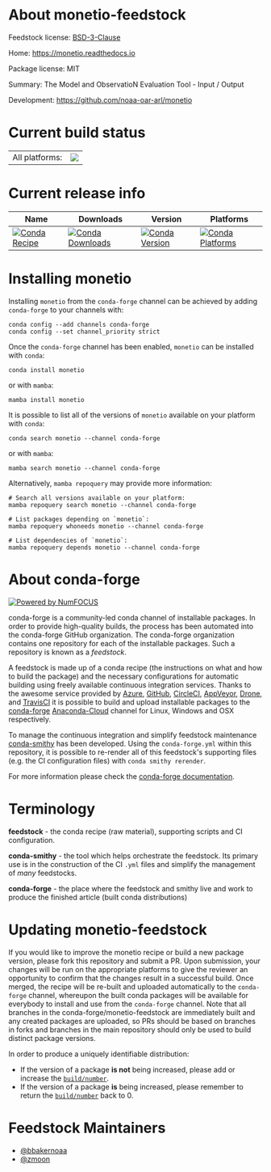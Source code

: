 About monetio-feedstock
=======================

Feedstock license: [BSD-3-Clause](https://github.com/conda-forge/monetio-feedstock/blob/main/LICENSE.txt)

Home: https://monetio.readthedocs.io

Package license: MIT

Summary: The Model and ObservatioN Evaluation Tool - Input / Output

Development: https://github.com/noaa-oar-arl/monetio

Current build status
====================


<table><tr><td>All platforms:</td>
    <td>
      <a href="https://dev.azure.com/conda-forge/feedstock-builds/_build/latest?definitionId=9353&branchName=main">
        <img src="https://dev.azure.com/conda-forge/feedstock-builds/_apis/build/status/monetio-feedstock?branchName=main">
      </a>
    </td>
  </tr>
</table>

Current release info
====================

| Name | Downloads | Version | Platforms |
| --- | --- | --- | --- |
| [![Conda Recipe](https://img.shields.io/badge/recipe-monetio-green.svg)](https://anaconda.org/conda-forge/monetio) | [![Conda Downloads](https://img.shields.io/conda/dn/conda-forge/monetio.svg)](https://anaconda.org/conda-forge/monetio) | [![Conda Version](https://img.shields.io/conda/vn/conda-forge/monetio.svg)](https://anaconda.org/conda-forge/monetio) | [![Conda Platforms](https://img.shields.io/conda/pn/conda-forge/monetio.svg)](https://anaconda.org/conda-forge/monetio) |

Installing monetio
==================

Installing `monetio` from the `conda-forge` channel can be achieved by adding `conda-forge` to your channels with:

```
conda config --add channels conda-forge
conda config --set channel_priority strict
```

Once the `conda-forge` channel has been enabled, `monetio` can be installed with `conda`:

```
conda install monetio
```

or with `mamba`:

```
mamba install monetio
```

It is possible to list all of the versions of `monetio` available on your platform with `conda`:

```
conda search monetio --channel conda-forge
```

or with `mamba`:

```
mamba search monetio --channel conda-forge
```

Alternatively, `mamba repoquery` may provide more information:

```
# Search all versions available on your platform:
mamba repoquery search monetio --channel conda-forge

# List packages depending on `monetio`:
mamba repoquery whoneeds monetio --channel conda-forge

# List dependencies of `monetio`:
mamba repoquery depends monetio --channel conda-forge
```


About conda-forge
=================

[![Powered by
NumFOCUS](https://img.shields.io/badge/powered%20by-NumFOCUS-orange.svg?style=flat&colorA=E1523D&colorB=007D8A)](https://numfocus.org)

conda-forge is a community-led conda channel of installable packages.
In order to provide high-quality builds, the process has been automated into the
conda-forge GitHub organization. The conda-forge organization contains one repository
for each of the installable packages. Such a repository is known as a *feedstock*.

A feedstock is made up of a conda recipe (the instructions on what and how to build
the package) and the necessary configurations for automatic building using freely
available continuous integration services. Thanks to the awesome service provided by
[Azure](https://azure.microsoft.com/en-us/services/devops/), [GitHub](https://github.com/),
[CircleCI](https://circleci.com/), [AppVeyor](https://www.appveyor.com/),
[Drone](https://cloud.drone.io/welcome), and [TravisCI](https://travis-ci.com/)
it is possible to build and upload installable packages to the
[conda-forge](https://anaconda.org/conda-forge) [Anaconda-Cloud](https://anaconda.org/)
channel for Linux, Windows and OSX respectively.

To manage the continuous integration and simplify feedstock maintenance
[conda-smithy](https://github.com/conda-forge/conda-smithy) has been developed.
Using the ``conda-forge.yml`` within this repository, it is possible to re-render all of
this feedstock's supporting files (e.g. the CI configuration files) with ``conda smithy rerender``.

For more information please check the [conda-forge documentation](https://conda-forge.org/docs/).

Terminology
===========

**feedstock** - the conda recipe (raw material), supporting scripts and CI configuration.

**conda-smithy** - the tool which helps orchestrate the feedstock.
                   Its primary use is in the construction of the CI ``.yml`` files
                   and simplify the management of *many* feedstocks.

**conda-forge** - the place where the feedstock and smithy live and work to
                  produce the finished article (built conda distributions)


Updating monetio-feedstock
==========================

If you would like to improve the monetio recipe or build a new
package version, please fork this repository and submit a PR. Upon submission,
your changes will be run on the appropriate platforms to give the reviewer an
opportunity to confirm that the changes result in a successful build. Once
merged, the recipe will be re-built and uploaded automatically to the
`conda-forge` channel, whereupon the built conda packages will be available for
everybody to install and use from the `conda-forge` channel.
Note that all branches in the conda-forge/monetio-feedstock are
immediately built and any created packages are uploaded, so PRs should be based
on branches in forks and branches in the main repository should only be used to
build distinct package versions.

In order to produce a uniquely identifiable distribution:
 * If the version of a package **is not** being increased, please add or increase
   the [``build/number``](https://docs.conda.io/projects/conda-build/en/latest/resources/define-metadata.html#build-number-and-string).
 * If the version of a package **is** being increased, please remember to return
   the [``build/number``](https://docs.conda.io/projects/conda-build/en/latest/resources/define-metadata.html#build-number-and-string)
   back to 0.

Feedstock Maintainers
=====================

* [@bbakernoaa](https://github.com/bbakernoaa/)
* [@zmoon](https://github.com/zmoon/)

